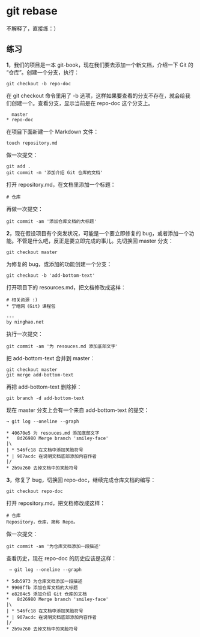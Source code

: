 # git rebase

不解释了，直接练：）

## 练习

**1**，我们的项目是一本 git-book，现在我们要去添加一个新文档，介绍一下 Git 的 “仓库”。创建一个分支，执行：

```
git checkout -b repo-doc
```

在 git checkout 命令里用了 -b 选项，这样如果要查看的分支不存在，就会给我们创建一个。查看分支，显示当前是在 repo-doc 这个分支上。

```
  master
* repo-doc
```

在项目下面新建一个 Markdown 文件：

```
touch repository.md
```

做一次提交：

```
git add .
git commit -m '添加介绍 Git 仓库的文档'
```

打开 repository.md，在文档里添加一个标题：

```
# 仓库
```

再做一次提交：

```
git commit -am '添加仓库文档的大标题'
```

**2**，现在假设项目有个突发状况，可能是一个要立即修复的 bug，或者添加一个功能。不管是什么吧，反正是要立即完成的事儿。先切换回 master 分支：

```
git checkout master
```

为修复的 bug，或添加的功能创建一个分支：

```
git checkout -b 'add-bottom-text'
```

打开项目下的 resources.md，把文档修改成这样：

```
# 相关资源 :)
* 宁皓网《Git》课程包

---
by ninghao.net
```

执行一次提交：

```
git commit -am '为 resouces.md 添加底部文字'
```

把 add-bottom-text 合并到 master：

```
git checkout master
git merge add-bottom-text
```

再把 add-bottom-text 删除掉：

```
git branch -d add-bottom-text
```

现在 master 分支上会有一个来自 add-bottom-text 的提交：

```
→ git log --oneline --graph

* 40670e5 为 resouces.md 添加底部文字
*   8d26980 Merge branch 'smiley-face'
|\  
| * 546fc18 在文档中添加笑脸符号
* | 907acdc 在说明文档底部添加内容作者
|/  
* 2b9a260 去掉文档中的笑脸符号
```

**3**，修复了 bug，切换回 repo-doc，继续完成仓库文档的编写：

```
git checkout repo-doc
```

打开 repository.md，把文档修改成这样：

```
# 仓库
Repository，仓库，简称 Repo。
```

做一次提交：

```
git commit -am '为仓库文档添加一段描述'
```

查看历史，现在 repo-doc 的历史应该是这样：

```
 → git log --oneline --graph
 
* 5db5973 为仓库文档添加一段描述
* 9908ffb 添加仓库文档的大标题
* e8204c5 添加介绍 Git 仓库的文档
*   8d26980 Merge branch 'smiley-face'
|\  
| * 546fc18 在文档中添加笑脸符号
* | 907acdc 在说明文档底部添加内容作者
|/  
* 2b9a260 去掉文档中的笑脸符号
```



